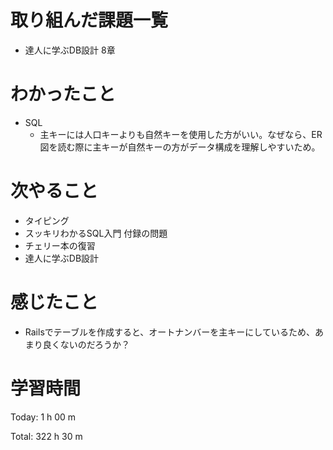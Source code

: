 # 取り組んだ課題一覧
- 達人に学ぶDB設計 8章

# わかったこと
- SQL
    - 主キーには人口キーよりも自然キーを使用した方がいい。なぜなら、ER図を読む際に主キーが自然キーの方がデータ構成を理解しやすいため。

# 次やること
- タイピング
- スッキリわかるSQL入門 付録の問題
- チェリー本の復習
- 達人に学ぶDB設計

# 感じたこと
- Railsでテーブルを作成すると、オートナンバーを主キーにしているため、あまり良くないのだろうか？

# 学習時間
Today: 1 h 00 m

Total: 322 h 30 m














































